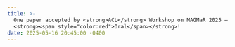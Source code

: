 ```yaml
---
title: >-
  One paper accepted by <strong>ACL</strong> Workshop on MAGMaR 2025 — 
  <strong><span style="color:red">Oral</span></strong>!
date: 2025-05-16 20:45:00 -0400
---
```

